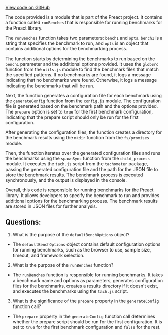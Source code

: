 [View code on GitHub](https://github.com/preactjs/preact/benches/scripts/bench.js)

The code provided is a module that is part of the Preact project. It contains a function called `runBenches` that is responsible for running benchmarks for the Preact library. 

The `runBenches` function takes two parameters: `bench1` and `opts`. `bench1` is a string that specifies the benchmark to run, and `opts` is an object that contains additional options for the benchmarking process. 

The function starts by determining the benchmarks to run based on the `bench1` parameter and the additional options provided. It uses the `globSrc` function from the `utils.js` module to find the benchmark files that match the specified patterns. If no benchmarks are found, it logs a message indicating that no benchmarks were found. Otherwise, it logs a message indicating the benchmarks that will be run.

Next, the function generates a configuration file for each benchmark using the `generateConfig` function from the `config.js` module. The configuration file is generated based on the benchmark path and the options provided. The `prepare` option is set to `true` for the first benchmark configuration, indicating that the prepare script should only be run for the first configuration.

After generating the configuration files, the function creates a directory for the benchmark results using the `mkdir` function from the `fs/promises` module.

Then, the function iterates over the generated configuration files and runs the benchmarks using the `spawnSync` function from the `child_process` module. It executes the `tach.js` script from the `tachometer` package, passing the generated configuration file and the path for the JSON file to store the benchmark results. The benchmark process is executed synchronously, and the output is displayed in the console.

Overall, this code is responsible for running benchmarks for the Preact library. It allows developers to specify the benchmark to run and provides additional options for the benchmarking process. The benchmark results are stored in JSON files for further analysis.
## Questions: 
 1. What is the purpose of the `defaultBenchOptions` object?
- The `defaultBenchOptions` object contains default configuration options for running benchmarks, such as the browser to use, sample size, timeout, and framework selection.

2. What is the purpose of the `runBenches` function?
- The `runBenches` function is responsible for running benchmarks. It takes a benchmark name and options as parameters, generates configuration files for the benchmarks, creates a results directory if it doesn't exist, and executes the benchmarks using the `tach.js` script.

3. What is the significance of the `prepare` property in the `generateConfig` function call?
- The `prepare` property in the `generateConfig` function call determines whether the prepare script should be run for the first configuration. It is set to `true` for the first benchmark configuration and `false` for the rest.
